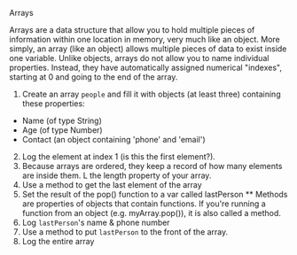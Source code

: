Arrays

Arrays are a data structure that allow you to hold multiple pieces of information within one location in memory, very much like an object. 
More simply, an array (like an object) allows multiple pieces of data to exist inside one variable.
Unlike objects, arrays do not allow you to name individual properties. Instead, they have automatically assigned numerical "indexes", starting at 0 and going to the end of the array.

1. Create an array `people` and fill it with objects (at least three) containing these properties:
* Name (of type String)
* Age (of type Number)
* Contact (an object containing 'phone' and 'email')

2. Log the element at index 1 (is this the first element?).
3. Because arrays are ordered, they keep a record of how many elements are inside them. L the length property of your array.
4. Use a method to get the last element of the array
5. Set the result of the pop() function to a var called lastPerson
** Methods are properties of objects that contain functions. If you're running a function from an object (e.g. myArray.pop()), it is also called a method.
6. Log `lastPerson`'s name & phone number
7. Use a method to put `lastPerson` to the front of the array.
8. Log the entire array
